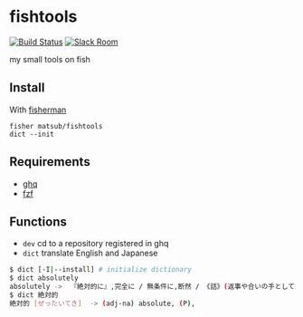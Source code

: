 # fishtools

[![Build Status][travis-badge]][travis-link]
[![Slack Room][slack-badge]][slack-link]

my small tools on fish

## Install

With [fisherman]

```
fisher matsub/fishtools
dict --init
```

## Requirements
- [ghq](https://github.com/motemen/ghq)
- [fzf](https://github.com/junegunn/fzf)

## Functions

- `dev`
    cd to a repository registered in ghq
- `dict`
    translate English and Japanese

```sh
$ dict [-I|--install] # initialize dictionary
$ dict absolutely
absolutely ->  『絶対的に』,完全に / 無条件に,断然 / 《話》(返事や合いの手として)そのとおり,まったく
$ dict 絶対的
絶対的 [ぜったいてき]  -> (adj-na) absolute, (P),
```

[travis-link]: https://travis-ci.org/matsub/fishtools
[travis-badge]: https://img.shields.io/travis/matsub/fishtools.svg
[slack-link]: https://fisherman-wharf.herokuapp.com
[slack-badge]: https://fisherman-wharf.herokuapp.com/badge.svg
[fisherman]: https://github.com/fisherman/fisherman
